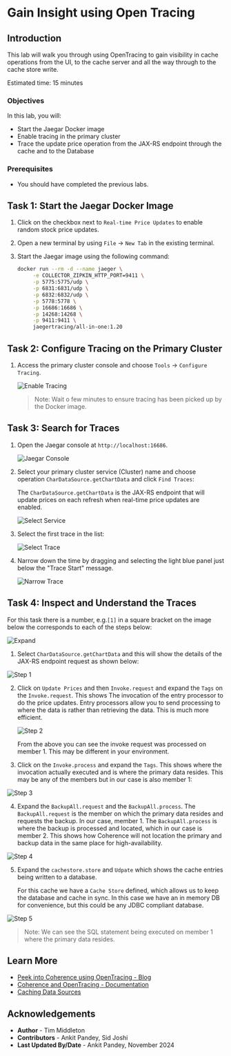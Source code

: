 # Gain Insight using Open Tracing

## Introduction
      
This lab will walk you through using OpenTracing to gain visibility in cache operations from the UI,
to the cache server and all the way through to the cache store write.

Estimated time: 15 minutes

### Objectives

In this lab, you will:

* Start the Jaegar Docker image
* Enable tracing in the primary cluster
* Trace the update price operation from the JAX-RS endpoint through the cache and to the Database

### Prerequisites

* You should have completed the previous labs.

## Task 1: Start the Jaegar Docker Image 
   
1. Click on the checkbox next to `Real-time Price Updates` to enable random stock price updates.

2. Open a new terminal by using `File` -> `New Tab` in the existing terminal.

3. Start the Jaegar image using the following command:

   ```bash
   docker run --rm -d --name jaeger \
        -e COLLECTOR_ZIPKIN_HTTP_PORT=9411 \
        -p 5775:5775/udp \
        -p 6831:6831/udp \
        -p 6832:6832/udp \
        -p 5778:5778 \
        -p 16686:16686 \
        -p 14268:14268 \
        -p 9411:9411 \
        jaegertracing/all-in-one:1.20
   ```
   
## Task 2: Configure Tracing on the Primary Cluster
  
1. Access the primary cluster console and choose `Tools` -> `Configure Tracing`.

   ![Enable Tracing](images/enable-tracing.png "Enable Tracing")
   
   > Note: Wait o few minutes to ensure tracing has been picked up by the Docker image.
   
## Task 3: Search for Traces

1. Open the Jaegar console at `http://localhost:16686`.

   ![Jaegar Console](images/console.png "Jaegar Console")

2. Select your primary cluster service (Cluster) name and choose operation `CharDataSource.getChartData` and click `Find Traces`:
      
   The `CharDataSource.getChartData` is the JAX-RS endpoint that will update prices on each refresh when real-time price updates are enabled. 
  
   ![Select Service](images/select-service.png "Select Service")

3. Select the first trace in the list:

   ![Select Trace](images/select-trace.png "Select Trace")
   
4. Narrow down the time by dragging and selecting the light blue panel just below the "Trace Start" message.
    
   ![Narrow Trace](images/narrow.png "Narrow Trace")

## Task 4: Inspect and Understand the Traces
  
For this task there is a number, e.g.`[1]` in a square bracket on the image below the corresponds to each of the steps below:

   ![Expand](images/expand.png "Expand")

1. Select `CharDataSource.getChartData` and this will show the details of the JAX-RS endpoint request as shown below:

  ![Step 1](images/step-1.png "Step 1")
 
2. Click on `Update Prices` and then `Invoke.request` and expand the `Tags` on the `Invoke.request`. This shows
   The invocation of the entry processor to do the price updates. Entry processors allow you to send processing to where
   the data is rather than retrieving the data. This is much more efficient.
  
   ![Step 2](images/step-2.png "Step 2")

   From the above you can see the invoke request was processed on member 1. This may be different in your environment.

3. Click on the `Invoke.process` and expand the `Tags`. This shows where the invocation actually executed and is where the primary data resides. This may be any of the members but in our case is also member 1:

  ![Step 3](images/step-3.png "Step 3")

4. Expand the `BackupAll.request` and the `BackupAll.process`. The `BackupAll.request` is the member on which the primary data resides and requests the backup. In our
   case, member 1. The `BackupAll.process` is where the backup is processed and located, which in our case is member 2. 
   This shows how Coherence will not location the primary and backup data in the same place for high-availability.
      
  ![Step 4](images/step-4.png "Step 4")

5. Expand the `cachestore.store` and `Udpate` which shows the cache entries being written to a database.

   For this cache we have a `Cache Store` defined, which allows us to keep the database and cache in sync. In this case we have
   an in memory DB for convenience, but this could be any JDBC compliant database.
      
  ![Step 5](images/step-5.png "Step 5")

   > Note: We can see the SQL statement being executed on member 1 where the primary data resides. 

## Learn More

* [Peek into Coherence using OpenTracing - Blog](https://blogs.oracle.com/oraclecoherence/post/peek-inside-coherence-with-opentracing)
* [Coherence and OpenTracing - Documentation](https://docs.oracle.com/en/middleware/standalone/coherence/14.1.2.0/develop-applications/debugging-coherence.html)
* [Caching Data Sources](https://docs.oracle.com/en/middleware/standalone/coherence/14.1.2.0/develop-applications/caching-data-sources.htm)   

## Acknowledgements

* **Author** - Tim Middleton
* **Contributors** - Ankit Pandey, Sid Joshi
* **Last Updated By/Date** - Ankit Pandey, November 2024